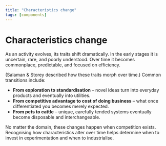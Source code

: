 ```yaml
---
title: "Characteristics change"
tags: [components]
---
```


# Characteristics change

As an activity evolves, its traits shift dramatically. In the early stages it is uncertain, rare, and poorly understood. Over time it becomes commonplace, predictable, and focused on efficiency.

(Salaman & Storey described how these traits morph over time.)
Common transitions include:

- **From exploration to standardisation** – novel ideas turn into everyday products and eventually into utilities.
- **From competitive advantage to cost of doing business** – what once differentiated you becomes merely expected.
- **From pets to cattle** – unique, carefully tended systems eventually become disposable and interchangeable.

No matter the domain, these changes happen when competition exists. Recognising how characteristics alter over time helps determine when to invest in experimentation and when to industrialise.
